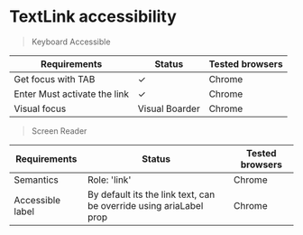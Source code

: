 # TextLink accessibility

> Keyboard Accessible

| Requirements                 | Status         | Tested browsers |
|------------------------------|----------------|-----------------|
| Get focus with TAB           | ✓              | Chrome          |
| Enter Must activate the link | ✓              | Chrome          |
| Visual focus                 | Visual Boarder | Chrome          |

> Screen Reader

| Requirements                 | Status         | Tested browsers |
|------------------------------|----------------|-----------------|
| Semantics                    | Role: 'link'   | Chrome          |
| Accessible label             | By default its the link text, can be override using ariaLabel prop | Chrome |
